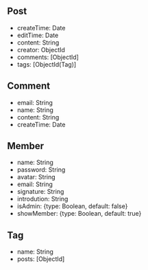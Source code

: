 ## Post
* createTime: Date
* editTime: Date
* content: String
* creator: ObjectId
* comments: [ObjectId]
* tags: [ObjectId(Tag)]


## Comment
* email: String
* name: String
* content: String
* createTime: Date


## Member
* name: String
* password: String
* avatar: String
* email: String
* signature: String
* introdution: String
* isAdmin: {type: Boolean, default: false}
* showMember: {type: Boolean, default: true}


## Tag
* name: String
* posts: [ObjectId]
